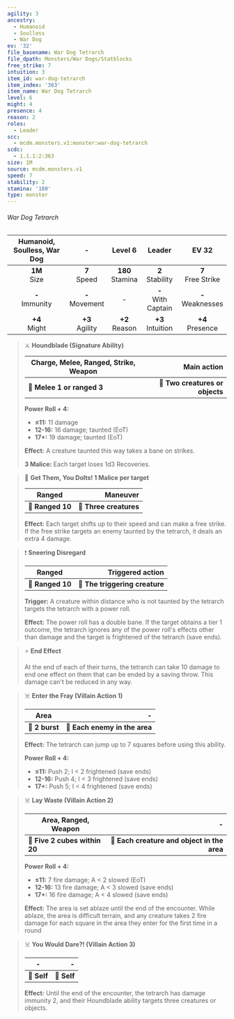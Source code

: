 ```yaml
---
agility: 3
ancestry:
  - Humanoid
  - Soulless
  - War Dog
ev: '32'
file_basename: War Dog Tetrarch
file_dpath: Monsters/War Dogs/Statblocks
free_strike: 7
intuition: 3
item_id: war-dog-tetrarch
item_index: '363'
item_name: War Dog Tetrarch
level: 6
might: 4
presence: 4
reason: 2
roles:
  - Leader
scc:
  - mcdm.monsters.v1:monster:war-dog-tetrarch
scdc:
  - 1.1.1:2:363
size: 1M
source: mcdm.monsters.v1
speed: 7
stability: 2
stamina: '180'
type: monster
---
```


###### War Dog Tetrarch

| Humanoid, Soulless, War Dog |          -          |       Level 6        |         Leader          |         EV 32          |
| :-------------------------: | :-----------------: | :------------------: | :---------------------: | :--------------------: |
|      **1M**<br/> Size       |  **7**<br/> Speed   | **180**<br/> Stamina |  **2**<br/> Stability   | **7**<br/> Free Strike |
|     **-**<br/> Immunity     | **-**<br/> Movement |          -           | **-**<br/> With Captain | **-**<br/> Weaknesses  |
|      **+4**<br/> Might      | **+3**<br/> Agility |  **+2**<br/> Reason  |  **+3**<br/> Intuition  |  **+4**<br/> Presence  |

<!-- -->
> ⚔️ **Houndblade (Signature Ability)**
>
> | **Charge, Melee, Ranged, Strike, Weapon** |                 **Main action** |
> | ----------------------------------------- | ------------------------------: |
> | **📏 Melee 1 or ranged 3**                | **🎯 Two creatures or objects** |
>
> **Power Roll + 4:**
>
> - **≤11:** 11 damage
> - **12-16:** 16 damage; taunted (EoT)
> - **17+:** 19 damage; taunted (EoT)
>
> **Effect:** A creature taunted this way takes a bane on strikes.
>
> **3 Malice:** Each target loses 1d3 Recoveries.

<!-- -->
> 🏹 **Get Them, You Dolts! 1 Malice per target**
>
> | **Ranged**       |           **Maneuver** |
> | ---------------- | ---------------------: |
> | **📏 Ranged 10** | **🎯 Three creatures** |
>
> **Effect:** Each target shifts up to their speed and can make a free strike. If the free strike targets an enemy taunted by the tetrarch, it deals an extra 4 damage.

<!-- -->
> ❗️ **Sneering Disregard**
>
> | **Ranged**       |           **Triggered action** |
> | ---------------- | -----------------------------: |
> | **📏 Ranged 10** | **🎯 The triggering creature** |
>
> **Trigger:** A creature within distance who is not taunted by the tetrarch targets the tetrarch with a power roll.
>
> **Effect:** The power roll has a double bane. If the target obtains a tier 1 outcome, the tetrarch ignores any of the power roll's effects other than damage and the target is frightened of the tetrarch (save ends).

<!-- -->
> ⭐️ **End Effect**
>
> At the end of each of their turns, the tetrarch can take 10 damage to end one effect on them that can be ended by a saving throw. This damage can't be reduced in any way.

<!-- -->
> ☠️ **Enter the Fray (Villain Action 1)**
>
> | **Area**       |                         **-** |
> | -------------- | ----------------------------: |
> | **📏 2 burst** | **🎯 Each enemy in the area** |
>
> **Effect:** The tetrarch can jump up to 7 squares before using this ability.
>
> **Power Roll + 4:**
>
> - **≤11:** Push 2; I < 2 frightened (save ends)
> - **12-16:** Push 4; I < 3 frightened (save ends)
> - **17+:** Push 5; I < 4 frightened (save ends)

<!-- -->
> ☠️ **Lay Waste (Villain Action 2)**
>
> | **Area, Ranged, Weapon**      |                                       **-** |
> | ----------------------------- | ------------------------------------------: |
> | **📏 Five 2 cubes within 20** | **🎯 Each creature and object in the area** |
>
> **Power Roll + 4:**
>
> - **≤11:** 7 fire damage; A < 2 slowed (EoT)
> - **12-16:** 13 fire damage; A < 3 slowed (save ends)
> - **17+:** 16 fire damage; A < 4 slowed (save ends)
>
> **Effect:** The area is set ablaze until the end of the encounter. While ablaze, the area is difficult terrain, and any creature takes 2 fire damage for each square in the area they enter for the first time in a round

<!-- -->
> ☠️ **You Would Dare?! (Villain Action 3)**
>
> | **-**       |       **-** |
> | ----------- | ----------: |
> | **📏 Self** | **🎯 Self** |
>
> **Effect:** Until the end of the encounter, the tetrarch has damage immunity 2, and their Houndblade ability targets three creatures or objects.
